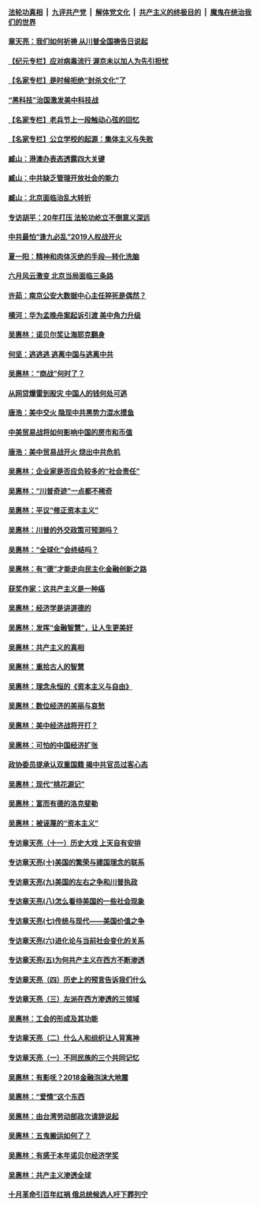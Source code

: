 ####  [法轮功真相](../../../../basic/blob/master/README.md?t=07071202) &nbsp;|&nbsp; [九评共产党](../../../../9ping.md/blob/master/README.md?t=07071202) &nbsp;|&nbsp; [解体党文化](../../../../jtdwh.md/blob/master/README.md?t=07071202)  &nbsp;|&nbsp; [共产主义的终极目的](../../../../gczydzjmd.md/blob/master/README.md?t=07071202) &nbsp;|&nbsp; [魔鬼在统治我们的世界](../../../../mgztzwmdsj.md/blob/master/README.md?t=07071202) 

#### [章天亮：我们如何祈祷 从川普全国祷告日说起](../pages/nsc423/n11944627.md?t=07071202) 

#### [【纪元专栏】应对病毒流行 渥京未以加人为先引担忧](../pages/nsc423/n11875714.md?t=07071202) 

#### [【名家专栏】是时候拒绝“封杀文化”了](../pages/nsc423/n11814093.md?t=07071202) 

#### [“黑科技”治国激发美中科技战](../pages/nsc423/n11638056.md?t=07071202) 

#### [【名家专栏】老兵节上一段触动心弦的回忆](../pages/nsc423/n11646016.md?t=07071202) 

#### [【名家专栏】公立学校的起源：集体主义与失败](../pages/nsc423/n11601833.md?t=07071202) 

#### [臧山：港澳办表态透露四大关键](../pages/nsc423/n11421628.md?t=07071202) 

#### [臧山：中共缺乏管理开放社会的能力](../pages/nsc423/n11407457.md?t=07071202) 

#### [臧山：北京面临治乱大转折](../pages/nsc423/n11406895.md?t=07071202) 

#### [专访胡平：20年打压 法轮功屹立不倒意义深远](../pages/nsc423/n11398800.md?t=07071202) 

#### [中共最怕“逢九必乱”2019人权战开火](../pages/nsc423/n11385248.md?t=07071202) 

#### [夏一阳：精神和肉体灭绝的手段—转化洗脑](../pages/nsc423/n11368250.md?t=07071202) 

#### [六月风云激变 北京当局面临三条路](../pages/nsc423/n11313668.md?t=07071202) 

#### [许茹：南京公安大数据中心主任猝死是偶然？](../pages/nsc423/n11064744.md?t=07071202) 

#### [横河：华为孟晚舟案起诉引渡 美中角力升级](../pages/nsc423/n11027230.md?t=07071202) 

#### [吴惠林：诺贝尔奖让海耶克翻身](../pages/nsc423/n10890049.md?t=07071202) 

#### [何坚：逃逃逃 逃离中国与逃离中共](../pages/nsc423/n10592891.md?t=07071202) 

#### [吴惠林：“商战”何时了？](../pages/nsc423/n10573558.md?t=07071202) 

#### [从网贷爆雷到股灾 中国人的钱何处可逃](../pages/nsc423/n10572800.md?t=07071202) 

#### [唐浩：美中交火 隐现中共黑势力混水摸鱼](../pages/nsc423/n10544040.md?t=07071202) 

#### [中美贸易战将如何影响中国的房市和币值](../pages/nsc423/n10543697.md?t=07071202) 

#### [唐浩：美中贸易战开火 烧出中共危机](../pages/nsc423/n10540126.md?t=07071202) 

#### [吴惠林：企业家是否应负较多的“社会责任”](../pages/nsc423/n10535022.md?t=07071202) 

#### [吴惠林：“川普奇迹”一点都不稀奇](../pages/nsc423/n10512808.md?t=07071202) 

#### [吴惠林：平议“修正资本主义”](../pages/nsc423/n10495724.md?t=07071202) 

#### [吴惠林：川普的外交政策可预测吗？](../pages/nsc423/n10462387.md?t=07071202) 

#### [吴惠林：“全球化”会终结吗？](../pages/nsc423/n10452838.md?t=07071202) 

#### [吴惠林：有“德”才能走向民主化金融创新之路](../pages/nsc423/n10432292.md?t=07071202) 

#### [获奖作家：这共产主义是一种癌](../pages/nsc423/n10431541.md?t=07071202) 

#### [吴惠林：经济学是讲道德的](../pages/nsc423/n10398014.md?t=07071202) 

#### [吴惠林：发挥“金融智慧”，让人生更美好](../pages/nsc423/n10375019.md?t=07071202) 

#### [吴惠林：共产主义的真相](../pages/nsc423/n10351394.md?t=07071202) 

#### [吴惠林：重拾古人的智慧](../pages/nsc423/n10337691.md?t=07071202) 

#### [吴惠林：理念永恒的《资本主义与自由》](../pages/nsc423/n10316274.md?t=07071202) 

#### [吴惠林：数位经济的美丽与哀愁](../pages/nsc423/n10292946.md?t=07071202) 

#### [吴惠林：美中经济战将开打？](../pages/nsc423/n10258825.md?t=07071202) 

#### [吴惠林：可怕的中国经济扩张](../pages/nsc423/n10219147.md?t=07071202) 

#### [政协委员提承认双重国籍 揭中共官员过客心态](../pages/nsc423/n10208809.md?t=07071202) 

#### [吴惠林：现代“桃花源记”](../pages/nsc423/n10185234.md?t=07071202) 

#### [吴惠林：富而有德的洛克斐勒](../pages/nsc423/n10142264.md?t=07071202) 

#### [吴惠林：被诬蔑的“资本主义”](../pages/nsc423/n10124816.md?t=07071202) 

#### [专访章天亮（十一）历史大戏 上天自有安排](../pages/nsc423/n10094905.md?t=07071202) 

#### [专访章天亮(十)美国的繁荣与建国理念的联系](../pages/nsc423/n10094899.md?t=07071202) 

#### [专访章天亮(九)美国的左右之争和川普执政](../pages/nsc423/n10094889.md?t=07071202) 

#### [专访章天亮(八)怎么看待美国的一些社会现象](../pages/nsc423/n10094857.md?t=07071202) 

#### [专访章天亮(七)传统与现代——美国价值之争](../pages/nsc423/n10093140.md?t=07071202) 

#### [专访章天亮(六)进化论与当前社会变化的关系](../pages/nsc423/n10092036.md?t=07071202) 

#### [专访章天亮(五)为何共产主义在西方不断渗透](../pages/nsc423/n10083620.md?t=07071202) 

#### [专访章天亮（四）历史上的预言告诉我们什么](../pages/nsc423/n10083606.md?t=07071202) 

#### [专访章天亮（三）左派在西方渗透的三领域](../pages/nsc423/n10081115.md?t=07071202) 

#### [吴惠林：工会的形成及其功能](../pages/nsc423/n10080633.md?t=07071202) 

#### [专访章天亮（二）什么人和组织让人背离神](../pages/nsc423/n10076637.md?t=07071202) 

#### [专访章天亮（一）不同民族的三个共同记忆](../pages/nsc423/n10074188.md?t=07071202) 

#### [吴惠林：有影呒？2018金融泡沫大地震](../pages/nsc423/n10040534.md?t=07071202) 

#### [吴惠林：“爱情”这个东西](../pages/nsc423/n10019423.md?t=07071202) 

#### [吴惠林：由台湾劳动部政次请辞说起](../pages/nsc423/n9979679.md?t=07071202) 

#### [吴惠林：五鬼搬运如何了？](../pages/nsc423/n9925338.md?t=07071202) 

#### [吴惠林：有感于本年诺贝尔经济学奖](../pages/nsc423/n9871883.md?t=07071202) 

#### [吴惠林：共产主义渗透全球](../pages/nsc423/n9812748.md?t=07071202) 

#### [十月革命引百年红祸 俄总统候选人吁下葬列宁](../pages/nsc423/n9810182.md?t=07071202) 

